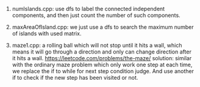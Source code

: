 1. numIslands.cpp: use dfs to label the connected independent components, and then just count the number of such components.
2. maxAreaOfIsland.cpp: we just use a dfs to search the maximum number of islands with used matrix.

3. maze1.cpp: a rolling ball which will not stop until it hits a wall, which means it will go through a direction and only can change direction after it hits a wall. https://leetcode.com/problems/the-maze/
solution: similar with the ordinary maze problem which only work one step at each time, we replace the if to while for next step condition judge. And use another if to check if the new step has been visited or not.
